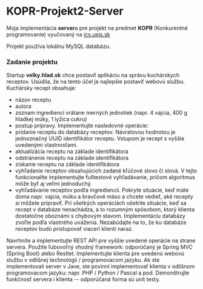 # KOPR-Projekt2-Server
Moja implementácia **server**a pre projekt na predmet **KOPR** (Konkurentné programovanie) vyučovaný na [ics.upjs.sk](http://www.ics.upjs.sk/)

Projekt používa lokálnu MySQL databázu.

### Zadanie projektu
Startup **velky.hlad.sk** chce postaviť aplikáciu na správu kuchárskych receptov. Usúdila, že na tento účel je najlepšie postaviť webovú službu.
Kuchársky recept obsahuje:
* názov receptu
* autora
* zoznam ingrediencí vrátane merných jednotiek (napr. 4 vajcia, 400 g hladkej múky, 1 lyžica cukru)
* postup prípravy.
Implementujte nasledovné operácie:
* pridanie receptu do databázy receptov. Návratovou hodnotou je jednoznačný UUID identifikátor receptu. Vstupom je recept s vyššie uvedenými vlastnosťami.
* aktualizácia receptu na základe identifikátora
* odstránenie receptu na základe identifikátora
* získanie receptu na základe identifikátora
* vyhľadanie receptov obsahujúcich zadané kľúčové slovo či slová. V tejto funkcionalite implementujte fulltextové vyhľadávanie, pričom algoritmus môže byť aj veľmi jednoduchý.
* vyhľadávanie receptov podľa ingrediencií. Pokryte situácie, keď máte doma napr. vajcia, múku a bravčové mäso a chcete vedieť, aké recepty si môžete pripraviť.
Pri všetkých operáciách ošetrite situácie, keď sa recept v databáze nenachádza, a to rozumným spôsobom, ktorý klienta dostatočne oboznámi s chybovým stavom.
Implementáciu databázy zvoľte podľa vlastného uváženia. Nezabúdajte na to, že ku databáze receptov budú pristupovať viacerí klienti naraz.

Navrhnite a implementujte REST API pre vyššie uvedené operácie na strane servera. Použite ľubovoľný vhodný framework: odporúčaný je Spring MVC (Spring Boot) alebo Restlet.
Implementujte klienta pre uvedenú webovú službu v odlišnej technológii / programovacom jazyku. Ak ste implementovali server v Jave, ste povinní implementovať klienta v odlišnom programovacom jazyku: napr. PHP / Python / Pascal a pod.
Demonštrujte funkčnosť servera i klienta -- odporúčaná forma sú unit testy.
